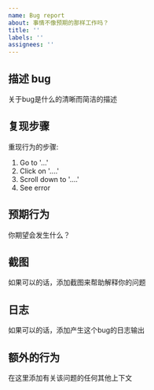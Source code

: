 ```yaml
---
name: Bug report
about: 事情不像预期的那样工作吗？
title: ''
labels: ''
assignees: ''
---
```


<!--
  你好！感谢你正在考虑为 Glidea 提交一个 bug。请花一点点时间尽量详细地回答以下基础问题。

  如果你不确定这是一个 Glidea 的 bug，请加入我们的用户群去讨论。

  谢谢！
-->

## 描述 bug

关于bug是什么的清晰而简洁的描述


## 复现步骤

重现行为的步骤: 
1. Go to '...' 
2. Click on '....' 
3. Scroll down to '....' 
4. See error 


## 预期行为

你期望会发生什么？


## 截图

如果可以的话，添加截图来帮助解释你的问题


## 日志

如果可以的话，添加产生这个bug的日志输出


## 额外的行为

在这里添加有关该问题的任何其他上下文

